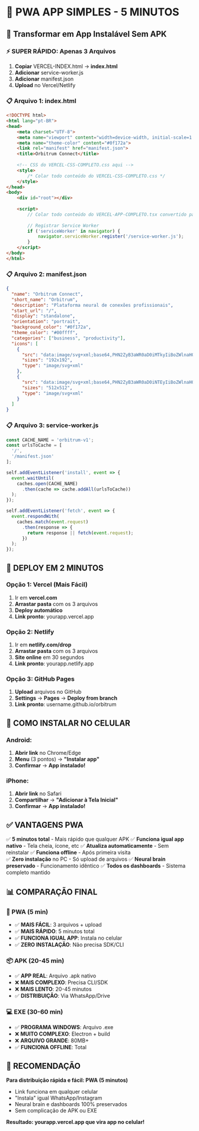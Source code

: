 # 📱 PWA APP SIMPLES - 5 MINUTOS

## 🎯 Transformar em App Instalável Sem APK

### ⚡ SUPER RÁPIDO: Apenas 3 Arquivos

1. **Copiar** VERCEL-INDEX.html → **index.html**
2. **Adicionar** service-worker.js
3. **Adicionar** manifest.json  
4. **Upload** no Vercel/Netlify

### 📋 Arquivo 1: index.html
```html
<!DOCTYPE html>
<html lang="pt-BR">
<head>
    <meta charset="UTF-8">
    <meta name="viewport" content="width=device-width, initial-scale=1.0">
    <meta name="theme-color" content="#0f172a">
    <link rel="manifest" href="manifest.json">
    <title>Orbitrum Connect</title>
    
    <!-- CSS do VERCEL-CSS-COMPLETO.css aqui -->
    <style>
        /* Colar todo conteúdo do VERCEL-CSS-COMPLETO.css */
    </style>
</head>
<body>
    <div id="root"></div>
    
    <script>
        // Colar todo conteúdo do VERCEL-APP-COMPLETO.tsx convertido para JS
        
        // Registrar Service Worker
        if ('serviceWorker' in navigator) {
            navigator.serviceWorker.register('/service-worker.js');
        }
    </script>
</body>
</html>
```

### 📋 Arquivo 2: manifest.json
```json
{
  "name": "Orbitrum Connect",
  "short_name": "Orbitrum",
  "description": "Plataforma neural de conexões profissionais",
  "start_url": "/",
  "display": "standalone",
  "orientation": "portrait",
  "background_color": "#0f172a",
  "theme_color": "#00ffff",
  "categories": ["business", "productivity"],
  "icons": [
    {
      "src": "data:image/svg+xml;base64,PHN2ZyB3aWR0aD0iMTkyIiBoZWlnaHQ9IjE5MiIgdmlld0JveD0iMCAwIDE5MiAxOTIiIGZpbGw9Im5vbmUiIHhtbG5zPSJodHRwOi8vd3d3LnczLm9yZy8yMDAwL3N2ZyI+PGNpcmNsZSBjeD0iOTYiIGN5PSI5NiIgcj0iOTYiIGZpbGw9IiMwZjE3MmEiLz48Y2lyY2xlIGN4PSI5NiIgY3k9Ijk2IiByPSI0MCIgZmlsbD0iIzAwZmZmZiIvPjwvc3ZnPg==",
      "sizes": "192x192",
      "type": "image/svg+xml"
    },
    {
      "src": "data:image/svg+xml;base64,PHN2ZyB3aWR0aD0iNTEyIiBoZWlnaHQ9IjUxMiIgdmlld0JveD0iMCAwIDUxMiA1MTIiIGZpbGw9Im5vbmUiIHhtbG5zPSJodHRwOi8vd3d3LnczLm9yZy8yMDAwL3N2ZyI+PGNpcmNsZSBjeD0iMjU2IiBjeT0iMjU2IiByPSIyNTYiIGZpbGw9IiMwZjE3MmEiLz48Y2lyY2xlIGN4PSIyNTYiIGN5PSIyNTYiIHI9IjEwMCIgZmlsbD0iIzAwZmZmZiIvPjwvc3ZnPg==",
      "sizes": "512x512", 
      "type": "image/svg+xml"
    }
  ]
}
```

### 📋 Arquivo 3: service-worker.js
```javascript
const CACHE_NAME = 'orbitrum-v1';
const urlsToCache = [
  '/',
  '/manifest.json'
];

self.addEventListener('install', event => {
  event.waitUntil(
    caches.open(CACHE_NAME)
      .then(cache => cache.addAll(urlsToCache))
  );
});

self.addEventListener('fetch', event => {
  event.respondWith(
    caches.match(event.request)
      .then(response => {
        return response || fetch(event.request);
      })
  );
});
```

## 🚀 DEPLOY EM 2 MINUTOS

### Opção 1: Vercel (Mais Fácil)
1. Ir em **vercel.com**
2. **Arrastar pasta** com os 3 arquivos
3. **Deploy automático**
4. **Link pronto**: yourapp.vercel.app

### Opção 2: Netlify
1. Ir em **netlify.com/drop**  
2. **Arrastar pasta** com os 3 arquivos
3. **Site online** em 30 segundos
4. **Link pronto**: yourapp.netlify.app

### Opção 3: GitHub Pages
1. **Upload** arquivos no GitHub
2. **Settings** → **Pages** → **Deploy from branch**
3. **Link pronto**: username.github.io/orbitrum

## 📱 COMO INSTALAR NO CELULAR

### Android:
1. **Abrir link** no Chrome/Edge
2. **Menu** (3 pontos) → **"Instalar app"**
3. **Confirmar** → **App instalado!**

### iPhone:
1. **Abrir link** no Safari  
2. **Compartilhar** → **"Adicionar à Tela Inicial"**
3. **Confirmar** → **App instalado!**

## ✅ VANTAGENS PWA

✅ **5 minutos total** - Mais rápido que qualquer APK
✅ **Funciona igual app nativo** - Tela cheia, ícone, etc
✅ **Atualiza automaticamente** - Sem reinstalar
✅ **Funciona offline** - Após primeira visita  
✅ **Zero instalação** no PC - Só upload de arquivos
✅ **Neural brain preservado** - Funcionamento idêntico
✅ **Todos os dashboards** - Sistema completo mantido

## 📊 COMPARAÇÃO FINAL

### 📱 PWA (5 min)
- ✅ **MAIS FÁCIL**: 3 arquivos + upload
- ✅ **MAIS RÁPIDO**: 5 minutos total
- ✅ **FUNCIONA IGUAL APP**: Instala no celular
- ✅ **ZERO INSTALAÇÃO**: Não precisa SDK/CLI

### 📦 APK (20-45 min)  
- ✅ **APP REAL**: Arquivo .apk nativo
- ❌ **MAIS COMPLEXO**: Precisa CLI/SDK
- ❌ **MAIS LENTO**: 20-45 minutos
- ✅ **DISTRIBUIÇÃO**: Via WhatsApp/Drive

### 💻 EXE (30-60 min)
- ✅ **PROGRAMA WINDOWS**: Arquivo .exe
- ❌ **MUITO COMPLEXO**: Electron + build
- ❌ **ARQUIVO GRANDE**: 80MB+
- ✅ **FUNCIONA OFFLINE**: Total

## 🎯 RECOMENDAÇÃO

**Para distribuição rápida e fácil: PWA (5 minutos)**

- Link funciona em qualquer celular
- "Instala" igual WhatsApp/Instagram  
- Neural brain e dashboards 100% preservados
- Sem complicação de APK ou EXE

**Resultado: yourapp.vercel.app que vira app no celular!**